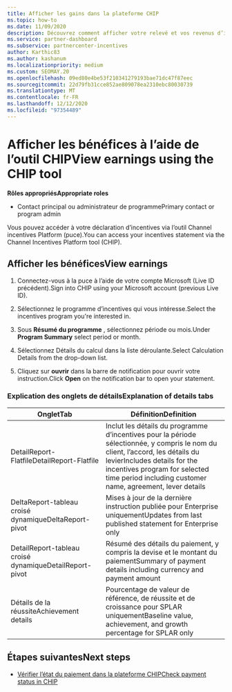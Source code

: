 ```yaml
---
title: Afficher les gains dans la plateforme CHIP
ms.topic: how-to
ms.date: 11/09/2020
description: Découvrez comment afficher votre relevé et vos revenus d’incentives dans l’outil de plateforme Channel incentives (CHIP).
ms.service: partner-dashboard
ms.subservice: partnercenter-incentives
author: Karthic83
ms.author: kashanum
ms.localizationpriority: medium
ms.custom: SEOMAY.20
ms.openlocfilehash: 09ed80e4be53f210341279193bae71dc47f87eec
ms.sourcegitcommit: 22d79fb31cce852ae809078ea2310ebc80030739
ms.translationtype: MT
ms.contentlocale: fr-FR
ms.lasthandoff: 12/12/2020
ms.locfileid: "97354489"
---
```

# <a name="view-earnings-using-the-chip-tool"></a><span data-ttu-id="dfdbe-103">Afficher les bénéfices à l’aide de l’outil CHIP</span><span class="sxs-lookup"><span data-stu-id="dfdbe-103">View earnings using the CHIP tool</span></span>

<span data-ttu-id="dfdbe-104">**Rôles appropriés**</span><span class="sxs-lookup"><span data-stu-id="dfdbe-104">**Appropriate roles**</span></span>

- <span data-ttu-id="dfdbe-105">Contact principal ou administrateur de programme</span><span class="sxs-lookup"><span data-stu-id="dfdbe-105">Primary contact or program admin</span></span>

<span data-ttu-id="dfdbe-106">Vous pouvez accéder à votre déclaration d’incentives via l’outil Channel incentives Platform (puce).</span><span class="sxs-lookup"><span data-stu-id="dfdbe-106">You can access your incentives statement via the Channel Incentives Platform tool (CHIP).</span></span>

## <a name="view-earnings"></a><span data-ttu-id="dfdbe-107">Afficher les bénéfices</span><span class="sxs-lookup"><span data-stu-id="dfdbe-107">View earnings</span></span>

1. <span data-ttu-id="dfdbe-108">Connectez-vous à la puce à l’aide de votre compte Microsoft (Live ID précédent).</span><span class="sxs-lookup"><span data-stu-id="dfdbe-108">Sign into CHIP using your Microsoft account (previous Live ID).</span></span>

2. <span data-ttu-id="dfdbe-109">Sélectionnez le programme d’incentives qui vous intéresse.</span><span class="sxs-lookup"><span data-stu-id="dfdbe-109">Select the incentives program you're interested in.</span></span>

3. <span data-ttu-id="dfdbe-110">Sous **Résumé du programme** , sélectionnez période ou mois.</span><span class="sxs-lookup"><span data-stu-id="dfdbe-110">Under **Program Summary** select period or month.</span></span> 
1. <span data-ttu-id="dfdbe-111">Sélectionnez Détails du calcul dans la liste déroulante.</span><span class="sxs-lookup"><span data-stu-id="dfdbe-111">Select Calculation Details from the drop-down list.</span></span>
1.  <span data-ttu-id="dfdbe-112">Cliquez sur **ouvrir** dans la barre de notification pour ouvrir votre instruction.</span><span class="sxs-lookup"><span data-stu-id="dfdbe-112">Click **Open** on the notification bar  to open your statement.</span></span>

### <a name="explanation-of-details-tabs"></a><span data-ttu-id="dfdbe-113">Explication des onglets de détails</span><span class="sxs-lookup"><span data-stu-id="dfdbe-113">Explanation of details tabs</span></span>

|<span data-ttu-id="dfdbe-114">**Onglet**</span><span class="sxs-lookup"><span data-stu-id="dfdbe-114">**Tab**</span></span>|<span data-ttu-id="dfdbe-115">**Définition**</span><span class="sxs-lookup"><span data-stu-id="dfdbe-115">**Definition**</span></span>|
|-------------|--------------------------|
|<span data-ttu-id="dfdbe-116">DetailReport-Flatfile</span><span class="sxs-lookup"><span data-stu-id="dfdbe-116">DetailReport-Flatfile</span></span>|<span data-ttu-id="dfdbe-117">Inclut les détails du programme d’incentives pour la période sélectionnée, y compris le nom du client, l’accord, les détails du levier</span><span class="sxs-lookup"><span data-stu-id="dfdbe-117">Includes details for the incentives program for selected time period including customer name, agreement, lever details</span></span>|
|<span data-ttu-id="dfdbe-118">DeltaReport-tableau croisé dynamique</span><span class="sxs-lookup"><span data-stu-id="dfdbe-118">DeltaReport-pivot</span></span>|<span data-ttu-id="dfdbe-119">Mises à jour de la dernière instruction publiée pour Enterprise uniquement</span><span class="sxs-lookup"><span data-stu-id="dfdbe-119">Updates from last published statement for Enterprise only</span></span>|
|<span data-ttu-id="dfdbe-120">DetailReport-tableau croisé dynamique</span><span class="sxs-lookup"><span data-stu-id="dfdbe-120">DetailReport-pivot</span></span>|<span data-ttu-id="dfdbe-121">Résumé des détails du paiement, y compris la devise et le montant du paiement</span><span class="sxs-lookup"><span data-stu-id="dfdbe-121">Summary of payment details including currency and payment amount</span></span>|
|<span data-ttu-id="dfdbe-122">Détails de la réussite</span><span class="sxs-lookup"><span data-stu-id="dfdbe-122">Achievement details</span></span>|<span data-ttu-id="dfdbe-123">Pourcentage de valeur de référence, de réussite et de croissance pour SPLAR uniquement</span><span class="sxs-lookup"><span data-stu-id="dfdbe-123">Baseline value, achievement, and growth percentage for SPLAR only</span></span>|

## <a name="next-steps"></a><span data-ttu-id="dfdbe-124">Étapes suivantes</span><span class="sxs-lookup"><span data-stu-id="dfdbe-124">Next steps</span></span>

- [<span data-ttu-id="dfdbe-125">Vérifier l’état du paiement dans la plateforme CHIP</span><span class="sxs-lookup"><span data-stu-id="dfdbe-125">Check payment status in CHIP</span></span>](chip-payment-status.md)